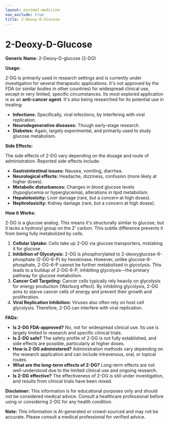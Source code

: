```yaml
---
layout: minimal-medicine
nav_exclude: true
title: 2-Deoxy-D-Glucose
---
```


# 2-Deoxy-D-Glucose

**Generic Name:** 2-Deoxy-D-glucose (2-DG)

**Usage:**

2-DG is primarily used in research settings and is currently under investigation for several therapeutic applications.  It's not approved by the FDA (or similar bodies in other countries) for widespread clinical use, except in very limited, specific circumstances. Its most explored application is as an **anti-cancer agent**.  It's also being researched for its potential use in treating:

* **Infections:**  Specifically, viral infections, by interfering with viral replication.
* **Neurodegenerative diseases:**  Though early-stage research.
* **Diabetes:**  Again, largely experimental, and primarily used to study glucose metabolism.


**Side Effects:**

The side effects of 2-DG vary depending on the dosage and route of administration. Reported side effects include:

* **Gastrointestinal issues:** Nausea, vomiting, diarrhea.
* **Neurological effects:**  Headache, dizziness, confusion (more likely at higher doses).
* **Metabolic disturbances:**  Changes in blood glucose levels (hypoglycemia or hyperglycemia), alterations in lipid metabolism.
* **Hepatotoxicity:**  Liver damage (rare, but a concern at high doses).
* **Nephrotoxicity:**  Kidney damage (rare, but a concern at high doses).


**How it Works:**

2-DG is a glucose analog. This means it's structurally similar to glucose, but it lacks a hydroxyl group on the 2' carbon.  This subtle difference prevents it from being fully metabolized by cells.

1. **Cellular Uptake:**  Cells take up 2-DG via glucose transporters, mistaking it for glucose.
2. **Inhibition of Glycolysis:**  2-DG is phosphorylated to 2-deoxyglucose-6-phosphate (2-DG-6-P) by hexokinase. However, unlike glucose-6-phosphate, 2-DG-6-P cannot be further metabolized in glycolysis. This leads to a buildup of 2-DG-6-P, inhibiting glycolysis—the primary pathway for glucose metabolism.
3. **Cancer Cell Targeting:** Cancer cells typically rely heavily on glycolysis for energy production (Warburg effect).  By inhibiting glycolysis, 2-DG aims to starve cancer cells of energy and prevent their growth and proliferation.
4. **Viral Replication Inhibition:**  Viruses also often rely on host cell glycolysis.  Therefore, 2-DG can interfere with viral replication.


**FAQs:**

* **Is 2-DG FDA-approved?** No, not for widespread clinical use.  Its use is largely limited to research and specific clinical trials.
* **Is 2-DG safe?**  The safety profile of 2-DG is not fully established, and side effects are possible, particularly at higher doses.
* **How is 2-DG administered?** Administration methods vary depending on the research application and can include intravenous, oral, or topical routes.
* **What are the long-term effects of 2-DG?**  Long-term effects are not well-understood due to the limited clinical use and ongoing research.
* **Is 2-DG effective?**  The effectiveness of 2-DG is still under investigation, and results from clinical trials have been mixed.


**Disclaimer:** This information is for educational purposes only and should not be considered medical advice.  Consult a healthcare professional before using or considering 2-DG for any health condition.


**Note:** This information is AI-generated or crowd-sourced and may not be accurate. Please consult a medical professional for verified advice.